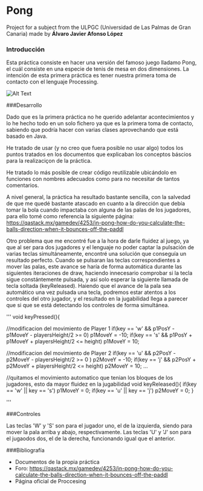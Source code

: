 # Pong
Project for a subject from the ULPGC (Universidad de Las Palmas de Gran Canaria) made by **Álvaro Javier Afonso López**

### Introducción

Esta práctica consiste en hacer una versión del famoso juego lladamo Pong, el cuál consiste en una especie de tenis de mesa
en dos dimensiones. La intención de esta primera práctica es tener nuestra primera toma de contacto con el lenguaje Processing.

![Alt Text](https://gfycat.com/inexperiencedjollygodwit)

###Desarrollo

Dado que es la primera práctica no he querido adelantar acontecimientos y lo he hecho todo en un solo fichero ya que es la primera toma de contacto, sabiendo que podría hacer con varias clases aprovechando que está basado en Java.

He tratado de usar (y no creo que fuera posible no usar algo) todos los puntos tratados en los documentos que explicaban los conceptos báscios para la realizaciçon de la práctica.

He tratado lo más posible de crear código reutilizable ubicándolo en funciones con nombres adecuados como para no necesitar de tantos comentarios.

A nivel general, la práctica ha resultado bastante sencilla, con la salvedad de que me quedé bastante atascado en cuanto a la dirección que debía tomar la bola cuando impactaba con alguna de las palas de los jugadores, para ello tomé como referencia la siguiente página: https://qastack.mx/gamedev/4253/in-pong-how-do-you-calculate-the-balls-direction-when-it-bounces-off-the-paddl

Otro problema que me encontré fue a la hora de darle fluidez al juego, ya que al ser para dos jugadores y el lenguaje no poder captar la pulsación de varias teclas simultáneamente, encontré una solución que conseguía un resultado perfecto. Cuando se pulsaran las teclas correspondientes a mover las palas, este avance se haría de forma automática durante las siguientes iteraciones de draw, haciendo innecesario comprobar si la tecla sigue constántemente pulsada, y así solo esperar la siguiente llamada de tecla soltada (keyReleased). Haiendo que el avance de la pala sea automático una vez pulsada una tecla, podremos estar atentos a los controles del otro jugador, y el resultado en la jugabilidad llega a parecer que si que se está detectando los controles de forma simultánea.

'''
void keyPressed(){
  
  //modificacion del movimiento de Player 1
  if(key == 'w' && p1PosY - p1MoveY - playersHeight/2 >= 0) p1MoveY = -10;
  if(key == 's' && p1PosY + p1MoveY + playersHeight/2 <= height) p1MoveY = 10;
  
  //modificacion del movimiento de Player 2
  if(key == 'u' && p2PosY - p2MoveY - playersHeight/2 >= 0 ) p2MoveY = -10;
  if(key == 'j' && p2PosY + p2MoveY + playersHeight/2 <= height) p2MoveY = 10; 
  ...
  
  //quitamos el movimiento automatico que tenian los bloques de los jugadores, esto da mayor fluidez en la jugabilidad
void keyReleased(){
  if(key == 'w' || key == 's') p1MoveY = 0;
  if(key == 'u' || key == 'j') p2MoveY = 0;
}
  
'''

###Controles

Las teclas 'W' y 'S' son para el jugador uno, el de la izquierda, siendo para mover la pala arriba y abajo, respectivamente.
Las teclas 'U' y 'J' son para el jugaodos dos, el de la derecha, funcionando igual que el anterior.

###Bibliografía

* Documentos de la propia práctica
* Foro: https://qastack.mx/gamedev/4253/in-pong-how-do-you-calculate-the-balls-direction-when-it-bounces-off-the-paddl
* Página oficial de Proccesing
